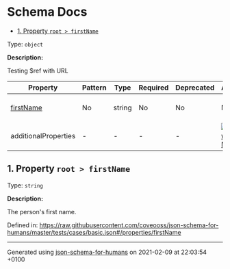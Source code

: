 # Schema Docs

- [1. Property `root > firstName`](#firstName)

Type: `object`

**Description:** <p>Testing $ref with URL</p>

| Property | Pattern | Type | Required | Deprecated | Additional | Description |
| -------- | ------- | ---- | -------- | ---------- | ---------- | ----------- |
| [firstName](#firstName)|No|string|No|No| No|The person's first name.|
  | additionalProperties | - | - | - | - |  [![made-with-Markdown](https://img.shields.io/badge/Any%20type-allowed-green)](# "Additional Properties of any type are allowed.") | - |        

## <a name="firstName"></a>1. Property `root > firstName`

Type: `string`

**Description:** <p>The person's first name.</p>

Defined in: https://raw.githubusercontent.com/coveooss/json-schema-for-humans/master/tests/cases/basic.json#/properties/firstName

----------------------------------------------------------------------------------------------------------------------------
Generated using [json-schema-for-humans](https://github.com/coveooss/json-schema-for-humans) on 2021-02-09 at 22:03:54 +0100